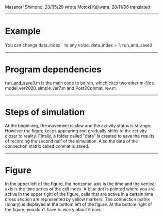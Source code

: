 Masanori Shimono, 20/05/29  wrote
Motoki Kajiwara,  20/11/06  translated

 ---------------  
# Example
  You can change data_index　to any value.
  data_index = 1; run_and_save0
 
 ---------------  
 # Program dependencies
  run_and_save0.m is the main code to be ran, which cites two other m-files, model_ver2020_simple_ver7.m and Post2Conmat_rev.m.

---------------  
# Steps of simulation

  At the beginning, the movement is slow and the activity status is strange.
  However the figure keeps appearing and  gradually shifts to the activity closer to reality.
  Finally, a folder called "data" is created to save the results of recording the second half of the simulation.
  Also the data of the connection matrix called conmat is saved.
  
---------------  
# Figure

  In the upper left of the figure, the horizontal axis is the time and the vertical axis is the time series of the cell index.
  A blue dot is pointed where you are active
  In the upper right of the figure, cells that are active in a certain time cross section are represented by yellow markers.
  The connection matrix (binary) is displayed at the bottom left of the figure.
  At the bottom right of the figure, you don't have to worry about it now.

